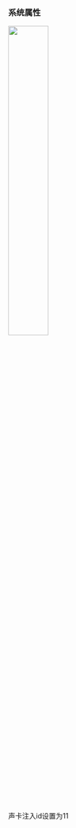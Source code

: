 ### 系统属性
<img src="https://i.loli.net/2019/07/02/5d1b5ffd2a3dd65386.png" width=40% height=40%></img>
###
声卡注入id设置为11 
